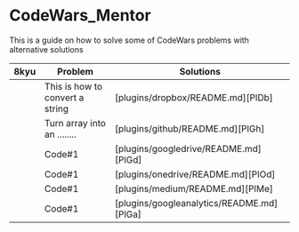 # CodeWars_Mentor
This is a guide on how to solve some of CodeWars problems with alternative solutions




| **8kyu**   | **Problem** | **Solutions** |
| ------ | ------ | ------ |
|  | This is how to convert a string |  [plugins/dropbox/README.md][PlDb] |
|  | Turn array into an ........   | [plugins/github/README.md][PlGh] |
|  | Code#1  | [plugins/googledrive/README.md][PlGd] |
|  | Code#1  | [plugins/onedrive/README.md][PlOd] |
|  | Code#1  | [plugins/medium/README.md][PlMe] |
|  | Code#1  | [plugins/googleanalytics/README.md][PlGa] |
